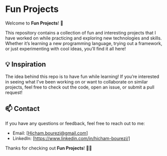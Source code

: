 # Fun Projects

Welcome to **Fun Projects**! 🎉

This repository contains a collection of fun and interesting projects that I have worked on while practicing and exploring new technologies and skills. Whether it’s learning a new programming language, trying out a framework, or just experimenting with cool ideas, you’ll find it all here!

## 💡 Inspiration

The idea behind this repo is to have fun while learning! If you’re interested in seeing what I’ve been working on or want to collaborate on similar projects, feel free to check out the code, open an issue, or submit a pull request!

## 📫 Contact

If you have any questions or feedback, feel free to reach out to me:

- Email: [Hicham.bourezi@gmail.com]
- LinkedIn: [https://www.linkedin.com/in/hicham-bourezi/]

Thanks for checking out **Fun Projects**! 🎨🔧